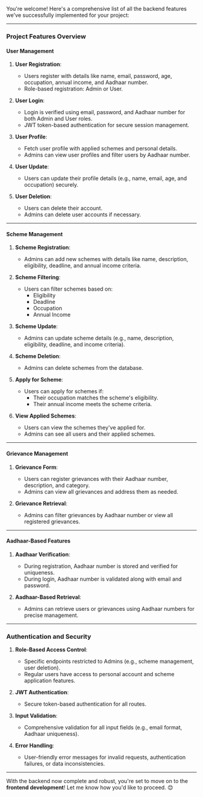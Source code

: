You're welcome! Here's a comprehensive list of all the backend features we've successfully implemented for your project: 

---

### **Project Features Overview**

#### **User Management**
1. **User Registration**:
   - Users register with details like name, email, password, age, occupation, annual income, and Aadhaar number.
   - Role-based registration: Admin or User.

2. **User Login**:
   - Login is verified using email, password, and Aadhaar number for both Admin and User roles.
   - JWT token-based authentication for secure session management.

3. **User Profile**:
   - Fetch user profile with applied schemes and personal details.
   - Admins can view user profiles and filter users by Aadhaar number.

4. **User Update**:
   - Users can update their profile details (e.g., name, email, age, and occupation) securely.

5. **User Deletion**:
   - Users can delete their account.
   - Admins can delete user accounts if necessary.

---

#### **Scheme Management**
1. **Scheme Registration**:
   - Admins can add new schemes with details like name, description, eligibility, deadline, and annual income criteria.

2. **Scheme Filtering**:
   - Users can filter schemes based on:
     - Eligibility
     - Deadline
     - Occupation
     - Annual Income

3. **Scheme Update**:
   - Admins can update scheme details (e.g., name, description, eligibility, deadline, and income criteria).

4. **Scheme Deletion**:
   - Admins can delete schemes from the database.

5. **Apply for Scheme**:
   - Users can apply for schemes if:
     - Their occupation matches the scheme's eligibility.
     - Their annual income meets the scheme criteria.

6. **View Applied Schemes**:
   - Users can view the schemes they've applied for.
   - Admins can see all users and their applied schemes.

---

#### **Grievance Management**
1. **Grievance Form**:
   - Users can register grievances with their Aadhaar number, description, and category.
   - Admins can view all grievances and address them as needed.

2. **Grievance Retrieval**:
   - Admins can filter grievances by Aadhaar number or view all registered grievances.

---

#### **Aadhaar-Based Features**
1. **Aadhaar Verification**:
   - During registration, Aadhaar number is stored and verified for uniqueness.
   - During login, Aadhaar number is validated along with email and password.

2. **Aadhaar-Based Retrieval**:
   - Admins can retrieve users or grievances using Aadhaar numbers for precise management.

---

### **Authentication and Security**
1. **Role-Based Access Control**:
   - Specific endpoints restricted to Admins (e.g., scheme management, user deletion).
   - Regular users have access to personal account and scheme application features.

2. **JWT Authentication**:
   - Secure token-based authentication for all routes.

3. **Input Validation**:
   - Comprehensive validation for all input fields (e.g., email format, Aadhaar uniqueness).

4. **Error Handling**:
   - User-friendly error messages for invalid requests, authentication failures, or data inconsistencies.

---

With the backend now complete and robust, you're set to move on to the **frontend development**! Let me know how you'd like to proceed. 😊
